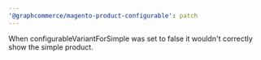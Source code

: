 ```yaml
---
'@graphcommerce/magento-product-configurable': patch
---
```


When configurableVariantForSimple was set to false it wouldn't correctly show the simple product.
